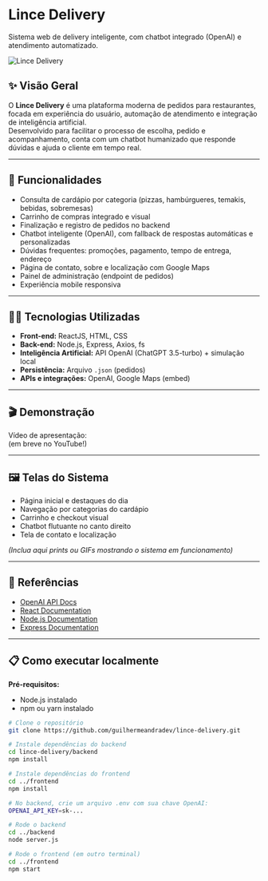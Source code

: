 # Lince Delivery

Sistema web de delivery inteligente, com chatbot integrado (OpenAI) e atendimento automatizado.

![Lince Delivery](./capa-lince.png) <!-- Se tiver uma imagem de capa, pode remover ou ajustar esse trecho -->

## ✨ Visão Geral

O **Lince Delivery** é uma plataforma moderna de pedidos para restaurantes, focada em experiência do usuário, automação de atendimento e integração de inteligência artificial.  
Desenvolvido para facilitar o processo de escolha, pedido e acompanhamento, conta com um chatbot humanizado que responde dúvidas e ajuda o cliente em tempo real.

---

## 🚀 Funcionalidades

- Consulta de cardápio por categoria (pizzas, hambúrgueres, temakis, bebidas, sobremesas)
- Carrinho de compras integrado e visual
- Finalização e registro de pedidos no backend
- Chatbot inteligente (OpenAI), com fallback de respostas automáticas e personalizadas
- Dúvidas frequentes: promoções, pagamento, tempo de entrega, endereço
- Página de contato, sobre e localização com Google Maps
- Painel de administração (endpoint de pedidos)
- Experiência mobile responsiva

---

## 👨‍💻 Tecnologias Utilizadas

- **Front-end:** ReactJS, HTML, CSS
- **Back-end:** Node.js, Express, Axios, fs
- **Inteligência Artificial:** API OpenAI (ChatGPT 3.5-turbo) + simulação local
- **Persistência:** Arquivo `.json` (pedidos)
- **APIs e integrações:** OpenAI, Google Maps (embed)

---

## 🎬 Demonstração

Vídeo de apresentação:  
(em breve no YouTube!)

---

## 🖼️ Telas do Sistema

- Página inicial e destaques do dia
- Navegação por categorias do cardápio
- Carrinho e checkout visual
- Chatbot flutuante no canto direito
- Tela de contato e localização

*(Inclua aqui prints ou GIFs mostrando o sistema em funcionamento)*

---

## 📑 Referências

- [OpenAI API Docs](https://platform.openai.com/docs/)
- [React Documentation](https://react.dev/)
- [Node.js Documentation](https://nodejs.org/en/docs)
- [Express Documentation](https://expressjs.com/pt-br/)

---

## 📋 Como executar localmente

**Pré-requisitos:**  
- Node.js instalado  
- npm ou yarn instalado

```bash
# Clone o repositório
git clone https://github.com/guilhermeandradev/lince-delivery.git

# Instale dependências do backend
cd lince-delivery/backend
npm install

# Instale dependências do frontend
cd ../frontend
npm install

# No backend, crie um arquivo .env com sua chave OpenAI:
OPENAI_API_KEY=sk-...

# Rode o backend
cd ../backend
node server.js

# Rode o frontend (em outro terminal)
cd ../frontend
npm start
